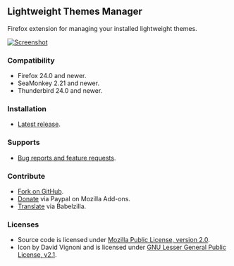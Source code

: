 ## Lightweight Themes Manager

Firefox extension for managing your installed lightweight themes.

[![Screenshot](https://raw.github.com/LouCypher/lwthemes/gh-pages/images/screenshot-th.png)](https://raw.github.com/LouCypher/lwthemes/gh-pages/images/screenshot.png)

### Compatibility

* Firefox 24.0 and newer.
* SeaMonkey 2.21 and newer.
* Thunderbird 24.0 and newer.

### Installation

* [Latest release](https://addons.mozilla.org/downloads/latest/472283/addon-472283-latest.xpi?src=external-home).

### Supports

* [Bug reports and feature requests](https://github.com/LouCypher/lwthemes/issues).

### Contribute

* [Fork on GitHub](https://github.com/LouCypher/lwthemes).
* [Donate](https://addons.mozilla.org/addon/lwthemes/developers) via Paypal on Mozilla Add-ons.
* [Translate](http://www.babelzilla.org/?option=com_wts&Itemid=0&type=show&extension=5703#tabs-2) via Babelzilla.

### Licenses

* Source code is licensed under [Mozilla Public License, version 2.0](http://www.mozilla.org/MPL/2.0/).
* Icon by David Vignoni and is licensed under [GNU Lesser General Public License, v2.1](http://www.gnu.org/licenses/old-licenses/lgpl-2.1.html).
